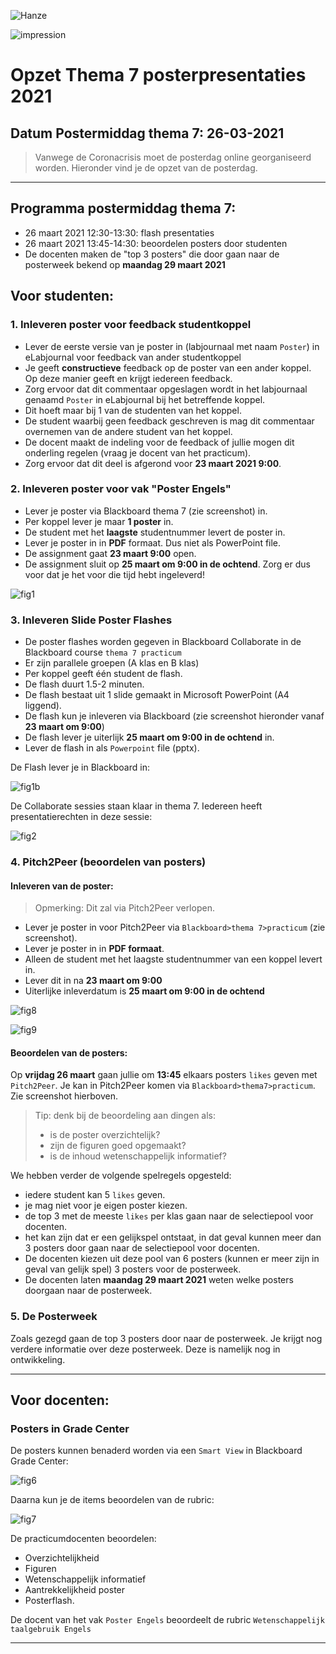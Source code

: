 ![Hanze](../hanze/hanze.png)

![impression](./pics/impression.png)

# Opzet Thema 7 posterpresentaties 2021

## Datum Postermiddag thema 7: 26-03-2021

>Vanwege de Coronacrisis moet de posterdag online georganiseerd worden.
Hieronder vind je de opzet van de posterdag.

---

## Programma postermiddag thema 7:

- 26 maart 2021 12:30-13:30: flash presentaties
- 26 maart 2021 13:45-14:30: beoordelen posters door studenten
- De docenten maken de "top 3 posters" die door gaan naar de posterweek bekend op **maandag 29 maart 2021**

## Voor studenten:

### 1. Inleveren poster voor feedback studentkoppel

- Lever de eerste versie van je poster in (labjournaal met naam `Poster`) in eLabjournal voor feedback van ander studentkoppel
- Je geeft **constructieve** feedback op de poster van een ander koppel. Op deze manier geeft en krijgt iedereen feedback.
- Zorg ervoor dat dit commentaar opgeslagen wordt in het labjournaal genaamd `Poster` in eLabjournal bij het betreffende koppel.
- Dit hoeft maar bij 1 van de studenten van het koppel.
- De student waarbij geen feedback geschreven is mag dit commentaar overnemen van de andere student van het koppel.
- De docent maakt de indeling voor de feedback of jullie mogen dit onderling regelen (vraag je docent van het practicum).
- Zorg ervoor dat dit deel is afgerond voor **23 maart 2021 9:00**.


### 2. Inleveren poster voor vak "Poster Engels"

- Lever je poster via Blackboard thema 7 (zie screenshot) in.
- Per koppel lever je maar **1 poster** in.
- De student met het **laagste** studentnummer levert de poster in.
- Lever je poster in in **PDF** formaat. Dus niet als PowerPoint file.
- De assignment gaat **23 maart 9:00** open.
- De assignment sluit op **25 maart om 9:00 in de ochtend**. Zorg er dus voor dat je het voor die tijd hebt ingeleverd! 

![fig1](./pics/fig1.png)

### 3. Inleveren Slide Poster Flashes

- De poster flashes worden gegeven in Blackboard Collaborate in de Blackboard course `thema 7 practicum`
- Er zijn parallele groepen (A klas en B klas)
- Per koppel geeft één student de flash.
- De flash duurt 1.5-2 minuten.
- De flash bestaat uit 1 slide gemaakt in Microsoft PowerPoint (A4 liggend).
- De flash kun je inleveren via Blackboard (zie screenshot hieronder vanaf **23 maart om 9:00**)
- De flash lever je uiterlijk **25 maart om 9:00 in de ochtend** in.
- Lever de flash in als `Powerpoint` file (pptx).

De Flash lever je in Blackboard in:

![fig1b](./pics/fig1b.png)

De Collaborate sessies staan klaar in thema 7. Iedereen heeft presentatierechten in deze sessie:

![fig2](./pics/fig2.png)


### 4. Pitch2Peer (beoordelen van posters)

#### Inleveren van de poster:

>Opmerking: Dit zal via Pitch2Peer verlopen.

- Lever je poster in voor Pitch2Peer via `Blackboard>thema 7>practicum` (zie screenshot).
- Lever je poster in in **PDF formaat**.
- Alleen de student met het laagste studentnummer van een koppel levert in.
- Lever dit in na **23 maart om 9:00**
- Uiterlijke inleverdatum is **25 maart om 9:00 in de ochtend**

![fig8](./pics/fig8.png)

![fig9](./pics/fig9.png)

#### Beoordelen van de posters:

Op **vrijdag 26 maart** gaan jullie om **13:45** elkaars posters `likes` geven met `Pitch2Peer`.
Je kan in Pitch2Peer komen via `Blackboard>thema7>practicum`. Zie screenshot hierboven.

>Tip: denk bij de beoordeling aan dingen als:
>- is de poster overzichtelijk?
>- zijn de figuren goed opgemaakt? 
>- is de inhoud wetenschappelijk informatief?

We hebben verder de volgende spelregels opgesteld:
- iedere student kan 5 `likes` geven.
- je mag niet voor je eigen poster kiezen.
- de top 3 met de meeste `likes` per klas gaan naar de selectiepool voor docenten.
- het kan zijn dat er een gelijkspel ontstaat, in dat geval kunnen meer dan 3 posters door gaan naar de selectiepool voor docenten.
- De docenten kiezen uit deze pool van 6 posters (kunnen er meer zijn in geval van gelijk spel) 3 posters voor de posterweek.
- De docenten laten **maandag 29 maart 2021** weten welke posters doorgaan naar de posterweek.

### 5. De Posterweek

Zoals gezegd gaan de top 3 posters door naar de posterweek. Je krijgt nog verdere informatie over deze posterweek. Deze is namelijk nog in ontwikkeling.

---

## Voor docenten:

### Posters in Grade Center

De posters kunnen benaderd worden via een `Smart View` in Blackboard Grade Center:

![fig6](./pics/fig6.png)

Daarna kun je de items beoordelen van de rubric:

![fig7](./pics/fig7.png)

De practicumdocenten beoordelen:
- Overzichtelijkheid
- Figuren
- Wetenschappelijk informatief
- Aantrekkelijkheid poster
- Posterflash.

De docent van het vak `Poster Engels` beoordeelt de rubric `Wetenschappelijk taalgebruik Engels`


---
